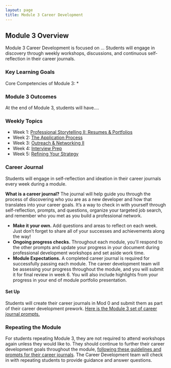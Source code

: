 ```yaml
---
layout: page
title: Module 3 Career Development
---
```


## Module 3 Overview
Module 3 Career Development is focused on ... Students will engage in discovery through weekly workshops, discussions, and continuous self-reflection in their career journals.  

### Key Learning Goals
Core Competencies of Module 3:
* 

### Module 3 Outcomes
At the end of Module 3, students will have.... 

### Weekly Topics

* Week 1: [Professional Storytelling II: Resumes & Portfolios](https://github.com/turingschool/career-development-curriculum-site/blob/master/module_three/week_1_resumes_and_portfolios.md) 
* Week 2: [The Application Process](https://github.com/turingschool/career-development-curriculum-site/blob/master/module_three/week_2_application_process.md)
* Week 3: [Outreach & Networking II](https://github.com/turingschool/career-development-curriculum-site/blob/master/module_three/week_3_outreach_networking_ii.md)
* Week 4: [Interview Prep](https://github.com/turingschool/career-development-curriculum-site/blob/master/module_three/week_4_interview_prep.md)
* Week 5: [Refining Your Strategy](https://github.com/turingschool/career-development-curriculum-site/blob/master/module_three/week_5_refining_your_strategy.md)

### Career Journal
Students will engage in self-reflection and ideation in their career journals every week during a module. 

**What is a career journal?** The journal will help guide you through the process of discovering who you are as a new developer and how that translates into your career goals.  It’s a way to check in with yourself through self-reflection, prompts, and questions, organize your targeted job search, and remember who you met as you build a professional network.   
* **Make it your own.** Add questions and areas to reflect on each week. Just don’t forget to share all of your successes and achievements along the way! 
* **Ongoing progress checks.** Throughout each module, you'll respond to the other prompts and update your progress in your document during professional development workshops and set aside work time. 
* **Module Expectations.** A completed career journal is required for successfully passing each module. The career development team will be assessing your progress throughout the module, and you will submit it for final review in week 6. You will also include highlights from your progress in your end of module portfolio presentation. 

#### Set Up
Students will create their career journals in Mod 0 and submit them as part of their career development prework. [Here is the Module 3 set of career journal prompts.](https://github.com/turingschool/career-development-curriculum-site/blob/master/module_three/mod3_career_journal_prompts.md)

### Repeating the Module
For students repeating Module 3, they are not required to attend workshops again unless they would like to. They should continue to further their career development goals throughout the module, [following these guidelines and prompts for their career journals](https://github.com/turingschool/career-development-curriculum-site/blob/master/module_three/m3_repeat_plan.md). The Career Development team will check in with repeating students to provide guidance and answer questions. 

